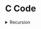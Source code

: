 # C Code

<details>
<summary>Recursion</summary>
<ul>
<li><a href="https://github.com/prabhakar61195/Mastery_in_Data_Structure/blob/main/P01_recursion/c_code/P01_how_recursion_work.c
">how_recursion_work</li>

<li><a href="https://github.com/prabhakar61195/Mastery_in_Data_Structure/blob/main/P01_recursion/c_code/P02_static_variable.c
">static_variable</li>

<li><a href="https://github.com/prabhakar61195/Mastery_in_Data_Structure/blob/main/P01_recursion/c_code/P03_globle_variable.c
">globle_variable</li>

<li><a href="https://github.com/prabhakar61195/Mastery_in_Data_Structure/blob/main/P01_recursion/c_code/P04_tail_recursion.c
">tail_recursion</li>

<li><a href="https://github.com/prabhakar61195/Mastery_in_Data_Structure/blob/main/P01_recursion/c_code/P05_head_recursion.c
">head_recursion</li>

<li><a href="https://github.com/prabhakar61195/Mastery_in_Data_Structure/blob/main/P01_recursion/c_code/P06_tree_recursion.c
">tree_recursion</li>

<li><a href="https://github.com/prabhakar61195/Mastery_in_Data_Structure/blob/main/P01_recursion/c_code/P07_indrect_recursion.c
">indrect_recursion</li>

<li><a href="https://github.com/prabhakar61195/Mastery_in_Data_Structure/blob/main/P01_recursion/c_code/P08_nested_recursion.c
">nested_recursion</li>

<li><a href="https://github.com/prabhakar61195/Mastery_in_Data_Structure/blob/main/P01_recursion/c_code/P09_factoraial_recursion.c
">factoraial_recursion</li>

<li><a href="https://github.com/prabhakar61195/Mastery_in_Data_Structure/blob/main/P01_recursion/c_code/P10_exponent_or_power_recursion.c
">exponent_or_power_recursion</li>

<li><a href="https://github.com/prabhakar61195/Mastery_in_Data_Structure/blob/main/P01_recursion/c_code/P11_taylor_series_recursion.c
">taylor_series_recursion</li>

<li><a href="https://github.com/prabhakar61195/Mastery_in_Data_Structure/blob/main/P01_recursion/c_code/P12_Taylor_Series_Horner_Rule.c
">Taylor_Series_Horner_Rule</li>

<li><a href="https://github.com/prabhakar61195/Mastery_in_Data_Structure/blob/main/P01_recursion/c_code/P13_fibonacci_series.c
">fibonacci_series</li>

<li><a href="https://github.com/prabhakar61195/Mastery_in_Data_Structure/blob/main/P01_recursion/c_code/P14_nCr.c
">nCr</li>

<li><a href="https://github.com/prabhakar61195/Mastery_in_Data_Structure/blob/main/P01_recursion/c_code/P15_TOH.c
">TOH</li>

<li><a href="https://github.com/prabhakar61195/Mastery_in_Data_Structure/blob/main/P01_recursion/c_code/P16_quiz_1st_queston.c
">quiz_1st_queston</li>

<li><a href="https://github.com/prabhakar61195/Mastery_in_Data_Structure/blob/main/P01_recursion/c_code/P16_quiz_2nd_queston.c
">quiz_2nd_queston</li>

<li><a href="https://github.com/prabhakar61195/Mastery_in_Data_Structure/blob/main/P01_recursion/c_code/P16_quiz_3rd_queston.c++
">P16_quiz_3rd_queston</li>

<li><a href="https://github.com/prabhakar61195/Mastery_in_Data_Structure/blob/main/P01_recursion/c_code/P16_quiz_4th_queston.c
">quiz_4th_queston</li>

<li><a href="https://github.com/prabhakar61195/Mastery_in_Data_Structure/blob/main/P01_recursion/c_code/P16_quiz_5th_queston.c
">quiz_5th_queston</li>
</ul>
</details>
